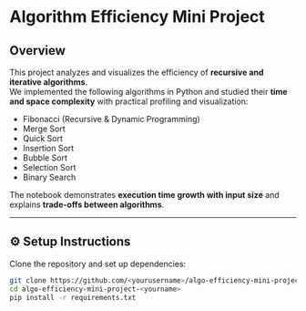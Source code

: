 # Algorithm Efficiency Mini Project

## Overview
This project analyzes and visualizes the efficiency of **recursive and iterative algorithms**.  
We implemented the following algorithms in Python and studied their **time and space complexity** with practical profiling and visualization:

- Fibonacci (Recursive & Dynamic Programming)  
- Merge Sort  
- Quick Sort  
- Insertion Sort  
- Bubble Sort  
- Selection Sort  
- Binary Search  

The notebook demonstrates **execution time growth with input size** and explains **trade-offs between algorithms**.

---

## ⚙️ Setup Instructions
Clone the repository and set up dependencies:

```bash
git clone https://github.com/<yourusername>/algo-efficiency-mini-project-<yourname>.git
cd algo-efficiency-mini-project-<yourname>
pip install -r requirements.txt
